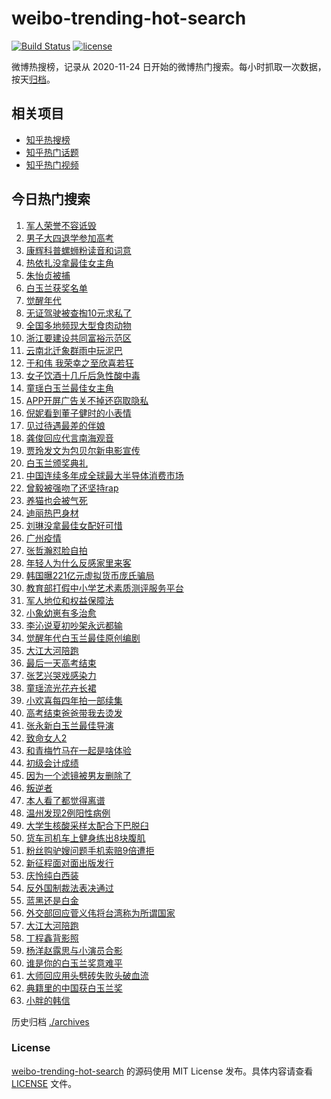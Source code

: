 # weibo-trending-hot-search

[![Build Status](https://github.com/justjavac/weibo-trending-hot-search/workflows/ci/badge.svg?branch=master)](https://github.com/justjavac/weibo-trending-hot-search/actions)
[![license](https://img.shields.io/github/license/justjavac/weibo-trending-hot-search)](https://github.com/justjavac/weibo-trending-hot-search/blob/master/LICENSE)

微博热搜榜，记录从 2020-11-24 日开始的微博热门搜索。每小时抓取一次数据，按天[归档](./archives)。

## 相关项目

- [知乎热搜榜](https://github.com/justjavac/zhihu-trending-top-search)
- [知乎热门话题](https://github.com/justjavac/zhihu-trending-hot-questions)
- [知乎热门视频](https://github.com/justjavac/zhihu-trending-hot-video)

## 今日热门搜索

<!-- BEGIN -->
<!-- 最后更新时间 Fri Jun 11 2021 04:14:41 GMT+0800 (China Standard Time) -->

1. [军人荣誉不容诋毁](https://s.weibo.com//weibo?q=%23%E5%86%9B%E4%BA%BA%E8%8D%A3%E8%AA%89%E4%B8%8D%E5%AE%B9%E8%AF%8B%E6%AF%81%23&Refer=new_time)
2. [男子大四退学参加高考](https://s.weibo.com//weibo?q=%23%E7%94%B7%E5%AD%90%E5%A4%A7%E5%9B%9B%E9%80%80%E5%AD%A6%E5%8F%82%E5%8A%A0%E9%AB%98%E8%80%83%23&Refer=top)
3. [康辉科普螺蛳粉读音和词意](https://s.weibo.com//weibo?q=%23%E5%BA%B7%E8%BE%89%E7%A7%91%E6%99%AE%E8%9E%BA%E8%9B%B3%E7%B2%89%E8%AF%BB%E9%9F%B3%E5%92%8C%E8%AF%8D%E6%84%8F%23&Refer=top)
4. [热依扎没拿最佳女主角](https://s.weibo.com//weibo?q=%23%E7%83%AD%E4%BE%9D%E6%89%8E%E6%B2%A1%E6%8B%BF%E6%9C%80%E4%BD%B3%E5%A5%B3%E4%B8%BB%E8%A7%92%23&Refer=top)
5. [朱怡贞被捕](https://s.weibo.com//weibo?q=%23%E6%9C%B1%E6%80%A1%E8%B4%9E%E8%A2%AB%E6%8D%95%23&Refer=top)
6. [白玉兰获奖名单](https://s.weibo.com//weibo?q=%23%E7%99%BD%E7%8E%89%E5%85%B0%E8%8E%B7%E5%A5%96%E5%90%8D%E5%8D%95%23&Refer=top)
7. [觉醒年代](https://s.weibo.com//weibo?q=%E8%A7%89%E9%86%92%E5%B9%B4%E4%BB%A3&Refer=top)
8. [无证驾驶被查掏10元求私了](https://s.weibo.com//weibo?q=%23%E6%97%A0%E8%AF%81%E9%A9%BE%E9%A9%B6%E8%A2%AB%E6%9F%A5%E6%8E%8F10%E5%85%83%E6%B1%82%E7%A7%81%E4%BA%86%23&Refer=top)
9. [全国多地频现大型食肉动物](https://s.weibo.com//weibo?q=%23%E5%85%A8%E5%9B%BD%E5%A4%9A%E5%9C%B0%E9%A2%91%E7%8E%B0%E5%A4%A7%E5%9E%8B%E9%A3%9F%E8%82%89%E5%8A%A8%E7%89%A9%23&Refer=top)
10. [浙江要建设共同富裕示范区](https://s.weibo.com//weibo?q=%23%E6%B5%99%E6%B1%9F%E8%A6%81%E5%BB%BA%E8%AE%BE%E5%85%B1%E5%90%8C%E5%AF%8C%E8%A3%95%E7%A4%BA%E8%8C%83%E5%8C%BA%23&Refer=top)
11. [云南北迁象群雨中玩泥巴](https://s.weibo.com//weibo?q=%23%E4%BA%91%E5%8D%97%E5%8C%97%E8%BF%81%E8%B1%A1%E7%BE%A4%E9%9B%A8%E4%B8%AD%E7%8E%A9%E6%B3%A5%E5%B7%B4%23&Refer=top)
12. [于和伟 我荣幸之至欣喜若狂](https://s.weibo.com//weibo?q=%23%E4%BA%8E%E5%92%8C%E4%BC%9F%20%E6%88%91%E8%8D%A3%E5%B9%B8%E4%B9%8B%E8%87%B3%E6%AC%A3%E5%96%9C%E8%8B%A5%E7%8B%82%23&Refer=top)
13. [女子饮酒十几斤后急性酸中毒](https://s.weibo.com//weibo?q=%23%E5%A5%B3%E5%AD%90%E9%A5%AE%E9%85%92%E5%8D%81%E5%87%A0%E6%96%A4%E5%90%8E%E6%80%A5%E6%80%A7%E9%85%B8%E4%B8%AD%E6%AF%92%23&Refer=top)
14. [童瑶白玉兰最佳女主角](https://s.weibo.com//weibo?q=%23%E7%AB%A5%E7%91%B6%E7%99%BD%E7%8E%89%E5%85%B0%E6%9C%80%E4%BD%B3%E5%A5%B3%E4%B8%BB%E8%A7%92%23&Refer=top)
15. [APP开屏广告关不掉还窃取隐私](https://s.weibo.com//weibo?q=%23APP%E5%BC%80%E5%B1%8F%E5%B9%BF%E5%91%8A%E5%85%B3%E4%B8%8D%E6%8E%89%E8%BF%98%E7%AA%83%E5%8F%96%E9%9A%90%E7%A7%81%23&Refer=top)
16. [倪妮看到董子健时的小表情](https://s.weibo.com//weibo?q=%23%E5%80%AA%E5%A6%AE%E7%9C%8B%E5%88%B0%E8%91%A3%E5%AD%90%E5%81%A5%E6%97%B6%E7%9A%84%E5%B0%8F%E8%A1%A8%E6%83%85%23&Refer=top)
17. [见过待遇最差的伴娘](https://s.weibo.com//weibo?q=%23%E8%A7%81%E8%BF%87%E5%BE%85%E9%81%87%E6%9C%80%E5%B7%AE%E7%9A%84%E4%BC%B4%E5%A8%98%23&Refer=top)
18. [龚俊回应代言南海观音](https://s.weibo.com//weibo?q=%23%E9%BE%9A%E4%BF%8A%E5%9B%9E%E5%BA%94%E4%BB%A3%E8%A8%80%E5%8D%97%E6%B5%B7%E8%A7%82%E9%9F%B3%23&Refer=top)
19. [贾玲发文为包贝尔新电影宣传](https://s.weibo.com//weibo?q=%23%E8%B4%BE%E7%8E%B2%E5%8F%91%E6%96%87%E4%B8%BA%E5%8C%85%E8%B4%9D%E5%B0%94%E6%96%B0%E7%94%B5%E5%BD%B1%E5%AE%A3%E4%BC%A0%23&Refer=top)
20. [白玉兰颁奖典礼](https://s.weibo.com//weibo?q=%E7%99%BD%E7%8E%89%E5%85%B0%E9%A2%81%E5%A5%96%E5%85%B8%E7%A4%BC&Refer=top)
21. [中国连续多年成全球最大半导体消费市场](https://s.weibo.com//weibo?q=%23%E4%B8%AD%E5%9B%BD%E8%BF%9E%E7%BB%AD%E5%A4%9A%E5%B9%B4%E6%88%90%E5%85%A8%E7%90%83%E6%9C%80%E5%A4%A7%E5%8D%8A%E5%AF%BC%E4%BD%93%E6%B6%88%E8%B4%B9%E5%B8%82%E5%9C%BA%23&Refer=top)
22. [曾毅被强吻了还坚持rap](https://s.weibo.com//weibo?q=%23%E6%9B%BE%E6%AF%85%E8%A2%AB%E5%BC%BA%E5%90%BB%E4%BA%86%E8%BF%98%E5%9D%9A%E6%8C%81rap%23&Refer=top)
23. [养猫也会被气死](https://s.weibo.com//weibo?q=%23%E5%85%BB%E7%8C%AB%E4%B9%9F%E4%BC%9A%E8%A2%AB%E6%B0%94%E6%AD%BB%23&Refer=top)
24. [迪丽热巴身材](https://s.weibo.com//weibo?q=%23%E8%BF%AA%E4%B8%BD%E7%83%AD%E5%B7%B4%E8%BA%AB%E6%9D%90%23&Refer=top)
25. [刘琳没拿最佳女配好可惜](https://s.weibo.com//weibo?q=%23%E5%88%98%E7%90%B3%E6%B2%A1%E6%8B%BF%E6%9C%80%E4%BD%B3%E5%A5%B3%E9%85%8D%E5%A5%BD%E5%8F%AF%E6%83%9C%23&Refer=top)
26. [广州疫情](https://s.weibo.com//weibo?q=%23%E5%B9%BF%E5%B7%9E%E7%96%AB%E6%83%85%23&Refer=top)
27. [张哲瀚怼脸自拍](https://s.weibo.com//weibo?q=%23%E5%BC%A0%E5%93%B2%E7%80%9A%E6%80%BC%E8%84%B8%E8%87%AA%E6%8B%8D%23&Refer=top)
28. [年轻人为什么反感家里来客](https://s.weibo.com//weibo?q=%23%E5%B9%B4%E8%BD%BB%E4%BA%BA%E4%B8%BA%E4%BB%80%E4%B9%88%E5%8F%8D%E6%84%9F%E5%AE%B6%E9%87%8C%E6%9D%A5%E5%AE%A2%23&Refer=top)
29. [韩国曝221亿元虚拟货币庞氏骗局](https://s.weibo.com//weibo?q=%23%E9%9F%A9%E5%9B%BD%E6%9B%9D221%E4%BA%BF%E5%85%83%E8%99%9A%E6%8B%9F%E8%B4%A7%E5%B8%81%E5%BA%9E%E6%B0%8F%E9%AA%97%E5%B1%80%23&Refer=top)
30. [教育部打假中小学艺术素质测评服务平台](https://s.weibo.com//weibo?q=%E6%95%99%E8%82%B2%E9%83%A8%E6%89%93%E5%81%87%E4%B8%AD%E5%B0%8F%E5%AD%A6%E8%89%BA%E6%9C%AF%E7%B4%A0%E8%B4%A8%E6%B5%8B%E8%AF%84%E6%9C%8D%E5%8A%A1%E5%B9%B3%E5%8F%B0&Refer=top)
31. [军人地位和权益保障法](https://s.weibo.com//weibo?q=%23%E5%86%9B%E4%BA%BA%E5%9C%B0%E4%BD%8D%E5%92%8C%E6%9D%83%E7%9B%8A%E4%BF%9D%E9%9A%9C%E6%B3%95%23&Refer=top)
32. [小象幼崽有多治愈](https://s.weibo.com//weibo?q=%23%E5%B0%8F%E8%B1%A1%E5%B9%BC%E5%B4%BD%E6%9C%89%E5%A4%9A%E6%B2%BB%E6%84%88%23&Refer=top)
33. [李沁说夏初吵架永远都输](https://s.weibo.com//weibo?q=%23%E6%9D%8E%E6%B2%81%E8%AF%B4%E5%A4%8F%E5%88%9D%E5%90%B5%E6%9E%B6%E6%B0%B8%E8%BF%9C%E9%83%BD%E8%BE%93%23&Refer=top)
34. [觉醒年代白玉兰最佳原创编剧](https://s.weibo.com//weibo?q=%23%E8%A7%89%E9%86%92%E5%B9%B4%E4%BB%A3%E7%99%BD%E7%8E%89%E5%85%B0%E6%9C%80%E4%BD%B3%E5%8E%9F%E5%88%9B%E7%BC%96%E5%89%A7%23&Refer=top)
35. [大江大河陪跑](https://s.weibo.com//weibo?q=%23%E5%A4%A7%E6%B1%9F%E5%A4%A7%E6%B2%B3%E9%99%AA%E8%B7%91%23&Refer=top)
36. [最后一天高考结束](https://s.weibo.com//weibo?q=%23%E6%9C%80%E5%90%8E%E4%B8%80%E5%A4%A9%E9%AB%98%E8%80%83%E7%BB%93%E6%9D%9F%23&Refer=top)
37. [张艺兴哭戏感染力](https://s.weibo.com//weibo?q=%23%E5%BC%A0%E8%89%BA%E5%85%B4%E5%93%AD%E6%88%8F%E6%84%9F%E6%9F%93%E5%8A%9B%23&Refer=top)
38. [童瑶流光花卉长裙](https://s.weibo.com//weibo?q=%23%E7%AB%A5%E7%91%B6%E6%B5%81%E5%85%89%E8%8A%B1%E5%8D%89%E9%95%BF%E8%A3%99%23&Refer=top)
39. [小欢喜每四年拍一部续集](https://s.weibo.com//weibo?q=%23%E5%B0%8F%E6%AC%A2%E5%96%9C%E6%AF%8F%E5%9B%9B%E5%B9%B4%E6%8B%8D%E4%B8%80%E9%83%A8%E7%BB%AD%E9%9B%86%23&Refer=top)
40. [高考结束爸爸带我去烫发](https://s.weibo.com//weibo?q=%23%E9%AB%98%E8%80%83%E7%BB%93%E6%9D%9F%E7%88%B8%E7%88%B8%E5%B8%A6%E6%88%91%E5%8E%BB%E7%83%AB%E5%8F%91%23&Refer=top)
41. [张永新白玉兰最佳导演](https://s.weibo.com//weibo?q=%23%E5%BC%A0%E6%B0%B8%E6%96%B0%E7%99%BD%E7%8E%89%E5%85%B0%E6%9C%80%E4%BD%B3%E5%AF%BC%E6%BC%94%23&Refer=top)
42. [致命女人2](https://s.weibo.com//weibo?q=%E8%87%B4%E5%91%BD%E5%A5%B3%E4%BA%BA2&Refer=top)
43. [和青梅竹马在一起是啥体验](https://s.weibo.com//weibo?q=%23%E5%92%8C%E9%9D%92%E6%A2%85%E7%AB%B9%E9%A9%AC%E5%9C%A8%E4%B8%80%E8%B5%B7%E6%98%AF%E5%95%A5%E4%BD%93%E9%AA%8C%23&Refer=top)
44. [初级会计成绩](https://s.weibo.com//weibo?q=%E5%88%9D%E7%BA%A7%E4%BC%9A%E8%AE%A1%E6%88%90%E7%BB%A9&Refer=top)
45. [因为一个滤镜被男友删除了](https://s.weibo.com//weibo?q=%23%E5%9B%A0%E4%B8%BA%E4%B8%80%E4%B8%AA%E6%BB%A4%E9%95%9C%E8%A2%AB%E7%94%B7%E5%8F%8B%E5%88%A0%E9%99%A4%E4%BA%86%23&Refer=top)
46. [叛逆者](https://s.weibo.com//weibo?q=%E5%8F%9B%E9%80%86%E8%80%85&Refer=top)
47. [本人看了都觉得离谱](https://s.weibo.com//weibo?q=%23%E6%9C%AC%E4%BA%BA%E7%9C%8B%E4%BA%86%E9%83%BD%E8%A7%89%E5%BE%97%E7%A6%BB%E8%B0%B1%23&Refer=top)
48. [温州发现2例阳性病例](https://s.weibo.com//weibo?q=%23%E6%B8%A9%E5%B7%9E%E5%8F%91%E7%8E%B02%E4%BE%8B%E9%98%B3%E6%80%A7%E7%97%85%E4%BE%8B%23&Refer=top)
49. [大学生核酸采样太配合下巴脱臼](https://s.weibo.com//weibo?q=%23%E5%A4%A7%E5%AD%A6%E7%94%9F%E6%A0%B8%E9%85%B8%E9%87%87%E6%A0%B7%E5%A4%AA%E9%85%8D%E5%90%88%E4%B8%8B%E5%B7%B4%E8%84%B1%E8%87%BC%23&Refer=top)
50. [货车司机车上健身练出8块腹肌](https://s.weibo.com//weibo?q=%23%E8%B4%A7%E8%BD%A6%E5%8F%B8%E6%9C%BA%E8%BD%A6%E4%B8%8A%E5%81%A5%E8%BA%AB%E7%BB%83%E5%87%BA8%E5%9D%97%E8%85%B9%E8%82%8C%23&Refer=top)
51. [粉丝购驴嫂问题手机索赔9倍遭拒](https://s.weibo.com//weibo?q=%23%E7%B2%89%E4%B8%9D%E8%B4%AD%E9%A9%B4%E5%AB%82%E9%97%AE%E9%A2%98%E6%89%8B%E6%9C%BA%E7%B4%A2%E8%B5%949%E5%80%8D%E9%81%AD%E6%8B%92%23&Refer=top)
52. [新征程面对面出版发行](https://s.weibo.com//weibo?q=%23%E6%96%B0%E5%BE%81%E7%A8%8B%E9%9D%A2%E5%AF%B9%E9%9D%A2%E5%87%BA%E7%89%88%E5%8F%91%E8%A1%8C%23&Refer=new_time)
53. [庆怜纯白西装](https://s.weibo.com//weibo?q=%23%E5%BA%86%E6%80%9C%E7%BA%AF%E7%99%BD%E8%A5%BF%E8%A3%85%23&Refer=top)
54. [反外国制裁法表决通过](https://s.weibo.com//weibo?q=%23%E5%8F%8D%E5%A4%96%E5%9B%BD%E5%88%B6%E8%A3%81%E6%B3%95%E8%A1%A8%E5%86%B3%E9%80%9A%E8%BF%87%23&Refer=new_time)
55. [蓝黑还是白金](https://s.weibo.com//weibo?q=%23%E8%93%9D%E9%BB%91%E8%BF%98%E6%98%AF%E7%99%BD%E9%87%91%23&Refer=top)
56. [外交部回应菅义伟将台湾称为所谓国家](https://s.weibo.com//weibo?q=%23%E5%A4%96%E4%BA%A4%E9%83%A8%E5%9B%9E%E5%BA%94%E8%8F%85%E4%B9%89%E4%BC%9F%E5%B0%86%E5%8F%B0%E6%B9%BE%E7%A7%B0%E4%B8%BA%E6%89%80%E8%B0%93%E5%9B%BD%E5%AE%B6%23&Refer=top)
57. [大江大河陪跑](https://s.weibo.com//weibo?q=%E5%A4%A7%E6%B1%9F%E5%A4%A7%E6%B2%B3%E9%99%AA%E8%B7%91&Refer=top)
58. [丁程鑫背影照](https://s.weibo.com//weibo?q=%23%E4%B8%81%E7%A8%8B%E9%91%AB%E8%83%8C%E5%BD%B1%E7%85%A7%23&Refer=top)
59. [杨洋赵露思与小演员合影](https://s.weibo.com//weibo?q=%23%E6%9D%A8%E6%B4%8B%E8%B5%B5%E9%9C%B2%E6%80%9D%E4%B8%8E%E5%B0%8F%E6%BC%94%E5%91%98%E5%90%88%E5%BD%B1%23&Refer=top)
60. [谁是你的白玉兰奖意难平](https://s.weibo.com//weibo?q=%23%E8%B0%81%E6%98%AF%E4%BD%A0%E7%9A%84%E7%99%BD%E7%8E%89%E5%85%B0%E5%A5%96%E6%84%8F%E9%9A%BE%E5%B9%B3%23&Refer=top)
61. [大师回应用头劈砖失败头破血流](https://s.weibo.com//weibo?q=%23%E5%A4%A7%E5%B8%88%E5%9B%9E%E5%BA%94%E7%94%A8%E5%A4%B4%E5%8A%88%E7%A0%96%E5%A4%B1%E8%B4%A5%E5%A4%B4%E7%A0%B4%E8%A1%80%E6%B5%81%23&Refer=top)
62. [典籍里的中国获白玉兰奖](https://s.weibo.com//weibo?q=%23%E5%85%B8%E7%B1%8D%E9%87%8C%E7%9A%84%E4%B8%AD%E5%9B%BD%E8%8E%B7%E7%99%BD%E7%8E%89%E5%85%B0%E5%A5%96%23&Refer=top)
63. [小胖的韩信](https://s.weibo.com//weibo?q=%23%E5%B0%8F%E8%83%96%E7%9A%84%E9%9F%A9%E4%BF%A1%23&Refer=top)

<!-- END -->

历史归档 [./archives](./archives)

### License

[weibo-trending-hot-search](https://github.com/justjavac/weibo-trending-hot-search)
的源码使用 MIT License 发布。具体内容请查看 [LICENSE](./LICENSE) 文件。
